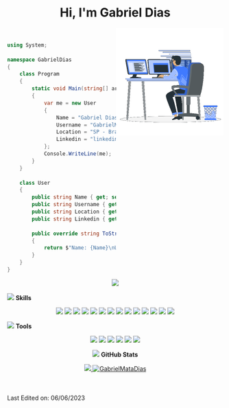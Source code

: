  <h1 align="center">
  <b>Hi, I'm Gabriel Dias</b>
</h1>
<p align="justify">
  <img align="right" src="https://github.com/0xAbdulKhalid/0xAbdulKhalid/raw/main/assets/mdImages/Right_Side.gif" width="250px">
</p>
<br>

```csharp
using System;

namespace GabrielDias
{
    class Program
    {
        static void Main(string[] args)
        {
            var me = new User
            {
                Name = "Gabriel Dias",
                Username = "GabrielMataDias",
                Location = "SP - Brazil",
                Linkedin = "linkedin.com/in/gabriel-mata-dias-1a9b18210/"
            };
            Console.WriteLine(me);
        }
    }

    class User
    {
        public string Name { get; set; }
        public string Username { get; set; }
        public string Location { get; set; }
        public string Linkedin { get; set; }

        public override string ToString()
        {
            return $"Name: {Name}\nUsername: {Username}\nLocation: {Location}\nLinkedIn: {Linkedin}";
        }
    }
}

```

<p align="center">
  <img src="https://user-images.githubusercontent.com/73097560/115834477-dbab4500-a447-11eb-908a-139a6edaec5c.gif">
</p>
<p align="start">
  <img src="https://media2.giphy.com/media/QssGEmpkyEOhBCb7e1/giphy.gif?cid=ecf05e47a0n3gi1bfqntqmob8g9aid1oyj2wr3ds3mg700bl&rid=giphy.gif" width="25">
  <strong>Skills</strong>
</p>
<p align="center">
  <img src="https://img.shields.io/badge/C%23%20-%232370ED.svg?style=for-the-badge&logo=c-sharp&logoColor=white">
  <img src="https://img.shields.io/badge/HTML5%20-%23E34F26.svg?style=for-the-badge&logo=html5&logoColor=white">
  <img src="https://img.shields.io/badge/CSS3%20-%231572B6.svg?style=for-the-badge&logo=css3&logoColor=white">
  <img src="https://img.shields.io/badge/JavaScript%20-%23F7DF1E.svg?style=for-the-badge&logo=javascript&logoColor=black">
  <img src="https://img.shields.io/badge/Git-%23F05033.svg?style=for-the-badge&logo=git&logoColor=white">
  <img src="https://img.shields.io/badge/GitHub-%23121011.svg?style=for-the-badge&logo=github&logoColor=white">
  <img src="https://img.shields.io/badge/Linux-FCC624?style=for-the-badge&logo=linux&logoColor=black">
  <img src="https://img.shields.io/badge/Terminal-%23054020?style=for-the-badge&logo=gnu-bash&logoColor=white">
  <img src="https://img.shields.io/badge/Markdown-%23000000.svg?style=for-the-badge&logo=markdown&logoColor=white">
  <img src="https://img.shields.io/badge/Laravel%20-%23FF2D20.svg?style=for-the-badge&logo=laravel&logoColor=white">
  <img src="https://img.shields.io/badge/.NET%20-%235C2D91.svg?style=for-the-badge&logo=.net&logoColor=white">
  <img src="https://img.shields.io/badge/SQL%20-%2300f.svg?style=for-the-badge&logo=sqlite&logoColor=white">
  <img src="https://img.shields.io/badge/MySQL%20-%2300f.svg?style=for-the-badge&logo=mysql&logoColor=white">
  <img src="https://img.shields.io/badge/PHP%20-%23777BB4.svg?style=for-the-badge&logo=php&logoColor=white">
</p>
<p align="start">
  <img src="https://media2.giphy.com/media/QssGEmpkyEOhBCb7e1/giphy.gif?cid=ecf05e47a0n3gi1bfqntqmob8g9aid1oyj2wr3ds3mg700bl&rid=giphy.gif" width="25">
  <strong>Tools</strong>
</p>
<p align="center">
  <img src="https://img.shields.io/badge/Visual%20Studio%20Code-%23007ACC.svg?style=for-the-badge&logo=visual-studio-code&logoColor=white">
  <img src="https://img.shields.io/badge/Visual%20Studio-%23007ACC.svg?style=for-the-badge&logo=visual-studio-code&logoColor=white">
  <img src="https://img.shields.io/badge/HeidiSQL-%23FFA500.svg?style=for-the-badge&logo=heidi-sql&logoColor=white">
  <img src="https://img.shields.io/badge/SQL%20Server%20Management%20Studio-%23CC2927.svg?style=for-the-badge&logo=microsoft-sql-server&logoColor=white">
  <img src="https://img.shields.io/badge/Adobe%20Lightroom-%23000000.svg?style=for-the-badge&logo=adobe-lightroom&logoColor=white">
  <img src="https://img.shields.io/badge/Adobe%20Photoshop-%23000000.svg?style=for-the-badge&logo=adobe-photoshop&logoColor=white">
</p>
<p align="center">
  <img src="https://media.giphy.com/media/iY8CRBdQXODJSCERIr/giphy.gif" width="35">
  <strong>GitHub Stats</strong>
</p>
<div align="center">
  <a href="https://github.com/GabrielMataDias/">
    <img src="https://github-readme-stats.vercel.app/api?username=GabrielMataDias&include_all_commits=true&count_private=true&show_icons=true&line_height=20&title_color=7A7ADB&icon_color=2234AE&text_color=D3D3D3&bg_color=0,000000,130F40" width="450"/>
    <img src="https://github-readme-stats.vercel.app/api/top-langs?username=GabrielMataDias&show_icons=true&locale=en&layout=compact&line_height=20&title_color=7A7ADB&icon_color=2234AE&text_color=D3D3D3&bg_color=0,000000,130F40" width="375" alt="GabrielMataDias"/>
  </a>
</div>
<br>
<br>
<br>
Last Edited on: 06/06/2023
